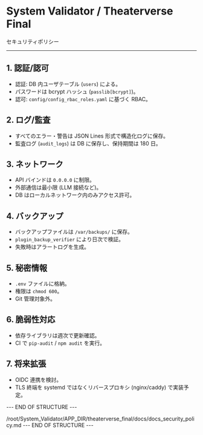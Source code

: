 # System Validator / Theaterverse Final
セキュリティポリシー

---

## 1. 認証/認可
- 認証: DB 内ユーザテーブル (`users`) による。
- パスワードは bcrypt ハッシュ (`passlib[bcrypt]`)。
- 認可: `config/config_rbac_roles.yaml` に基づく RBAC。

## 2. ログ/監査
- すべてのエラー・警告は JSON Lines 形式で構造化ログに保存。
- 監査ログ (`audit_logs`) は DB に保存し、保持期間は 180 日。

## 3. ネットワーク
- API バインドは `0.0.0.0` に制限。
- 外部通信は最小限 (LLM 接続など)。
- DB はローカルネットワーク内のみアクセス許可。

## 4. バックアップ
- バックアップファイルは `/var/backups/` に保存。
- `plugin_backup_verifier` により日次で検証。
- 失敗時はアラートログを生成。

## 5. 秘密情報
- `.env` ファイルに格納。
- 権限は `chmod 600`。
- Git 管理対象外。

## 6. 脆弱性対応
- 依存ライブラリは週次で更新確認。
- CI で `pip-audit` / `npm audit` を実行。

## 7. 将来拡張
- OIDC 連携を検討。
- TLS 終端を systemd ではなくリバースプロキシ (nginx/caddy) で実装予定。

--- END OF STRUCTURE ---
<!-- /root/System_Validator/APP_DIR/theaterverse_final/docs/docs_security_policy.md -->

/root/System_Validator/APP_DIR/theaterverse_final/docs/docs_security_policy.md
--- END OF STRUCTURE ---
